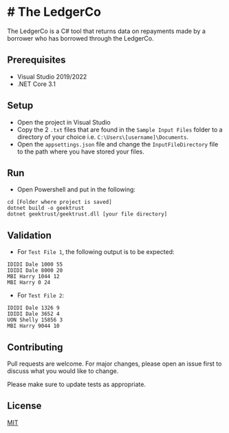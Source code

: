 # # The LedgerCo

The LedgerCo is a C# tool that returns data on repayments made by a borrower who has borrowed through the LedgerCo.

## Prerequisites
- Visual Studio 2019/2022
- .NET Core 3.1

## Setup
- Open the project in Visual Studio
- Copy the 2 `.txt` files that are found in the `Sample Input Files` folder to a directory of your choice i.e. `C:\Users\[username]\Documents`. 
- Open the `appsettings.json` file and change the `InputFileDirectory` file to the path where you have stored your files. 

## Run
- Open Powershell and put in the following:
```
cd [Folder where project is saved]
dotnet build -o geektrust
dotnet geektrust/geektrust.dll [your file directory]
```

## Validation
- For `Test File 1`, the following output is to be expected: 
```
IDIDI Dale 1000 55
IDIDI Dale 8000 20
MBI Harry 1044 12
MBI Harry 0 24
```

- For `Test File 2`:
```
IDIDI Dale 1326 9
IDIDI Dale 3652 4
UON Shelly 15856 3
MBI Harry 9044 10
```

## Contributing
Pull requests are welcome. For major changes, please open an issue first to discuss what you would like to change.

Please make sure to update tests as appropriate.

## License
[MIT](https://choosealicense.com/licenses/mit/)
